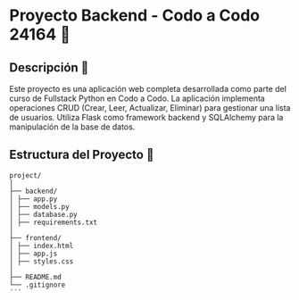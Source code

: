 # Proyecto Backend - Codo a Codo 24164 🚀

## Descripción 📄
Este proyecto es una aplicación web completa desarrollada como parte del curso de Fullstack Python en Codo a Codo. La aplicación implementa operaciones CRUD (Crear, Leer, Actualizar, Eliminar) para gestionar una lista de usuarios. Utiliza Flask como framework backend y SQLAlchemy para la manipulación de la base de datos.
## Estructura del Proyecto 📁
```
project/
│
├── backend/
│ ├── app.py
│ ├── models.py
│ ├── database.py
│ ├── requirements.txt
│
├── frontend/
│ ├── index.html
│ ├── app.js
│ ├── styles.css
│
├── README.md
└── .gitignore
´´´
